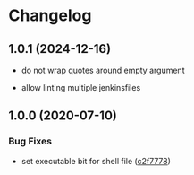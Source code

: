 # Changelog

## 1.0.1 (2024-12-16)

* do not wrap quotes around empty argument

* allow linting multiple jenkinsfiles

## 1.0.0 (2020-07-10)

### Bug Fixes

* set executable bit for shell file ([c2f7778](https://github.com/PeterMosmans/jenkinslint/commit/c2f7778e079aef159bc52466c2cdbebe57173eb2))
